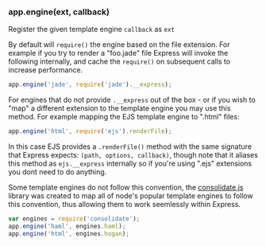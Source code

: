 <h3 id='app.engine'>app.engine(ext, callback)</h3>

Register the given template engine `callback` as `ext`

By default will `require()` the engine based on the
file extension. For example if you try to render
a "foo.jade" file Express will invoke the following internally,
and cache the `require()` on subsequent calls to increase
performance.

```js
app.engine('jade', require('jade').__express);
```

For engines that do not provide `.__express` out of the box -
or if you wish to "map" a different extension to the template engine
you may use this method. For example mapping the EJS template engine to
".html" files:

```js
app.engine('html', require('ejs').renderFile);
```

In this case EJS provides a `.renderFile()` method with
the same signature that Express expects: `(path, options, callback)`,
though note that it aliases this method as `ejs.__express` internally
so if you're using ".ejs" extensions you dont need to do anything.

Some template engines do not follow this convention, the
<a href="https://github.com/visionmedia/consolidate.js">consolidate.js</a>
library was created to map all of node's popular template
engines to follow this convention, thus allowing them to
work seemlessly within Express.

```js
var engines = require('consolidate');
app.engine('haml', engines.haml);
app.engine('html', engines.hogan);
```
